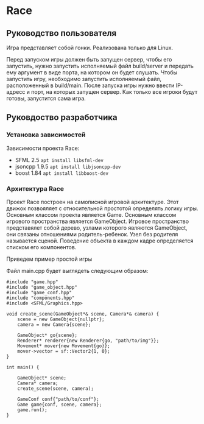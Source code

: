 # Race
## Руководство пользователя

Игра представляет собой гонки. Реализована только для Linux.

Перед запуском игры должен быть запущен сервер, чтобы его запустить, нужно запустить исполняемый файл build/server и передать ему аргумент в виде порта, на котором он будет слушать.
Чтобы запустить игру, необходимо запустить исполняемый файл, расположенный в build/main.
После запуска игры нужно ввести IP-адресс и порт, на которых запущен сервер.
Как только все игроки будут готовы, запустится сама игра.

## Руковдоство разработчика
### Установка зависимостей
Зависимости проекта Race:
* SFML 2.5
```apt install libsfml-dev```
* jsoncpp 1.9.5
```apt install libjsoncpp-dev```
* boost 1.84
```apt install libboost-dev```

### Архитектура Race
Проект Race построен на самописной игровой архитектуре. Этот движок позвояляет с относительной простотой определять логику игры. 
Основным классом проекта является Game. Основным классом игрового пространства является GameObject. Игровое пространство представялет собой дерево, узлами которого являются GameObject, они связаны отношениями родитель-ребенок. Узел без родителя называется сценой. 
Поведение объекта в каждом кадре определяется списком его компонентов.

Приведем пример простой игры

Файл main.cpp будет выглядеть следующим образом:
```
#include "game.hpp"
#include "game_object.hpp"
#include "game_conf.hpp"
#include "components.hpp"
#include <SFML/Graphics.hpp>

void create_scene(GameObject*& scene, Camera*& camera) {
    scene = new GameObject{nullptr};
    camera = new Camera{scene};

    GameObject* go{scene};
    Renderer* renderer{new Renderer{go, "path/to/img"}};
    Movement* mover{new Movement{go}};
    mover->vector = sf::Vector2{1, 0};
}

int main() {

    GameObject* scene;
    Camera* camera;
    create_scene(scene, camera);

    GameConf conf{"path/to/conf"};
    Game game{conf, scene, camera};
    game.run();
}
```
